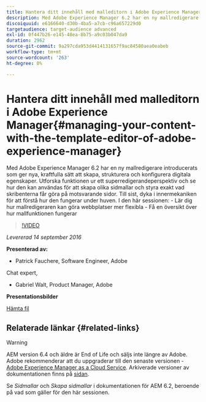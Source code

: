 ```yaml
---
title: Hantera ditt innehåll med malleditorn i Adobe Experience Manager
description: Med Adobe Experience Manager 6.2 har en ny mallredigerare introducerats som ger nya, kraftfulla sätt att skapa, strukturera och konfigurera digitala egenskaper. Utforska funktionen ur ett superredigerandeperspektiv och se hur den kan användas för att skapa olika sidmallar och styra exakt vad skribenterna får göra på motsvarande sidor. Till sist, dyka i innermekaniken för att förstå hur den fungerar under huven.
discoiquuid: e6166640-d30b-4ba5-a7cb-c96a657229d0
targetaudience: target-audience advanced
exl-id: 0f447b26-e145-48ea-8b75-a9c03b047da9
duration: 2962
source-git-commit: 9a297cda953d4414131657f9ac84580aea0eabeb
workflow-type: tm+mt
source-wordcount: '263'
ht-degree: 0%

---
```


# Hantera ditt innehåll med malleditorn i Adobe Experience Manager{#managing-your-content-with-the-template-editor-of-adobe-experience-manager}

Med Adobe Experience Manager 6.2 har en ny mallredigerare introducerats som ger nya, kraftfulla sätt att skapa, strukturera och konfigurera digitala egenskaper. Utforska funktionen ur ett superredigerandeperspektiv och se hur den kan användas för att skapa olika sidmallar och styra exakt vad skribenterna får göra på motsvarande sidor. Till sist, dyka i innermekaniken för att förstå hur den fungerar under huven. I den här sessionen: - Lär dig hur mallredigeraren kan göra webbplatser mer flexibla - Få en översikt över hur mallfunktionen fungerar

>[!VIDEO](https://video.tv.adobe.com/v/19300/?quality=9)

*Levererad 14 september 2016*

**Presenterad av:**

* Patrick Fauchere, Software Engineer, Adobe

Chat expert,

* Gabriel Walt, Product Manager, Adobe

**Presentationsbilder**

[Hämta fil](assets/aem-gems-91416-template-editor.pdf)

## Relaterade länkar {#related-links}

>[!WARNING]
>
>AEM version 6.4 och äldre är End of Life och säljs inte längre av Adobe.  Adobe rekommenderar att du uppgraderar till den senaste versionen - [Adobe Experience Manager as a Cloud Service](https://experienceleague.adobe.com/docs/experience-manager-cloud-service.html?lang=sv-SE).  Arkiverade versioner av dokumentationen finns på [sidan](https://experienceleague.adobe.com/docs/experience-manager-release-information/aem-release-updates/previous-updates/aem-previous-versions.html?lang=sv-SE).
>
>Se *Sidmallar* och *Skapa sidmallar* i dokumentationen för AEM 6.2, beroende på vad som gäller för den här sessionen.

